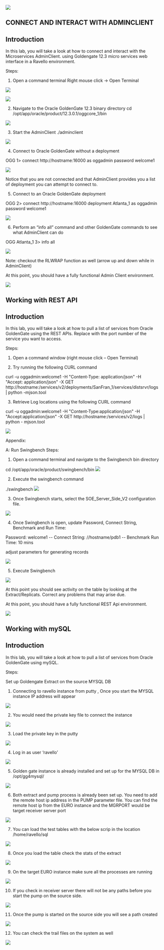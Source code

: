 ![](images/500/Lab500_image100.PNG)

## CONNECT AND INTERACT WITH ADMINCLIENT
## Introduction

In this lab, you will take a look at how to connect and interact with the Microservices AdminClient. using Goldengate 12.3 micro services web interface in a Ravello environment.


Steps:
1. Open a command terminal
Right mouse click -> Open Terminal

![](images/500/Lab500_image101.PNG)

![](images/500/Lab500_image102.PNG)

2. Navigate to the Oracle GoldenGate 12.3 binary directory
cd /opt/app/oracle/product/12.3.0.1/oggcore_1/bin

![](images/500/Lab500_image103.PNG)

3. Start the AdminClient
./adminclient

![](images/500/Lab500_image104.PNG)

4. Connect to Oracle GoldenGate without a deployment

OGG 1> connect http://hostname:16000 as oggadmin password welcome1

![](images/500/Lab500_image105.PNG)

Notice that you are not connected and that AdminClient provides you a list of deployment you can attempt to connect to.

5. Connect to an Oracle GoldenGate deployment

OGG 2> connect http://hostname:16000 deployment Atlanta_1 as oggadmin password welcome1

![](images/500/Lab500_image106.PNG)

6. Perform an “info all” command and other GoldenGate commands to see what
AdminClient can do

OGG Atlanta_1 3> info all

![](images/500/Lab500_image107.PNG)

Note: checkout the RLWRAP function as well (arrow up and down while in AdminClient)


At this point, you should have a fully functional Admin Client environment. 


![](images/500/Lab502_image100.PNG)

## Working with REST API
## Introduction

In this lab, you will take a look at how to pull a list of services from Oracle GoldenGate using the REST APIs. Replace <port> with the port number of the service you want to access.

Steps:
1. Open a command window (right mouse click – Open Terminal)

2. Try running the following CURL command

curl -u oggadmin:welcome1 -H "Content-Type: application/json" -H "Accept:
application/json" -X GET http://hostname:<port>/services/v2/deployments/SanFran_1/services/distsrvr/logs |
python -mjson.tool

3. Retrieve Log locations using the following CURL command

curl -u oggadmin:welcome1 -H "Content-Type:application/json" -H
"Accept:application/json" -X GET http://hostname:<port>/services/v2/logs | python - mjson.tool

![](images/502/Lab502_image101.png)

Appendix:

A: Run Swingbench
Steps:
1. Open a command terminal and navigate to the Swingbench bin directory

cd /opt/app/oracle/product/swingbench/bin
![](images/500/Lab502_image102.PNG)

2. Execute the swingbench command

./swingbench
![](images/500/Lab502_image103.PNG)

3. Once Swingbench starts, select the SOE_Server_Side_V2 configuration file.

![](images/500/Lab502_image104.PNG)

4. Once Swingbench is open, update Password, Connect String, Benchmark and Run Time:

Password: welcome1 --
Connect String: //hostname/pdb1 --
Benchmark Run Time: 10 mins

adjust parameters for generating records

![](images/500/Lab502_image105.PNG)

5. Execute Swingbench

![](images/500/Lab502_image106.PNG)


At this point you should see activity on the table by looking at the Extract/Replicats.
Correct any problems that may arise due.

At this point, you should have a fully functional REST Api environment. 


![](images/500/Lab503_image100.PNG)

## Working with mySQL
## Introduction

In this lab, you will take a look at how to pull a list of services from Oracle GoldenGate using mySQL.

Steps:

Set up Goldengate Extract on the source MYSQL DB

1.	Connecting to ravello instance from putty , Once you start the MYSQL instance IP address will appear

![](images/500/Lab503_image101.PNG)

2.	You would need the private key file to connect the instance

![](images/500/Lab503_image102.png)

3.	Load the private key in the putty

![](images/500/Lab503_image103.PNG)

4.	Log in as user ‘ravello’

![](images/500/Lab503_image104.PNG)

5.	Golden gate instance is already installed and set up for the MYSQL DB in /opt/gg4mysql/

![](images/500/Lab503_image105.PNG)

6.	Both extract and pump process is already been set up. You need to add the remote host ip address in the PUMP parameter file. You can find the remote host ip from the EURO instance and the MGRPORT would be target receiver server port

![](images/500/Lab503_image106.PNG)

7.	You can load the test tables with the below scrip in the location /home/ravello/sql


![](images/500/Lab503_image107.PNG)

8.	Once you load the table check the stats of the extract

![](images/500/Lab503_image108.PNG)

9.	On the target EURO instance make sure all the processes are running 

![](images/500/Lab503_image109.PNG)

10. If you check in receiver server there will not be any paths before you start the pump on the source side.

![](images/500/Lab503_image110.png)

11.	Once the pump is started on the source side you will see a path created

![](images/500/Lab503_image111.png)

12.	You can check the trail files on the system as well

![](images/500/Lab503_image112.png)


